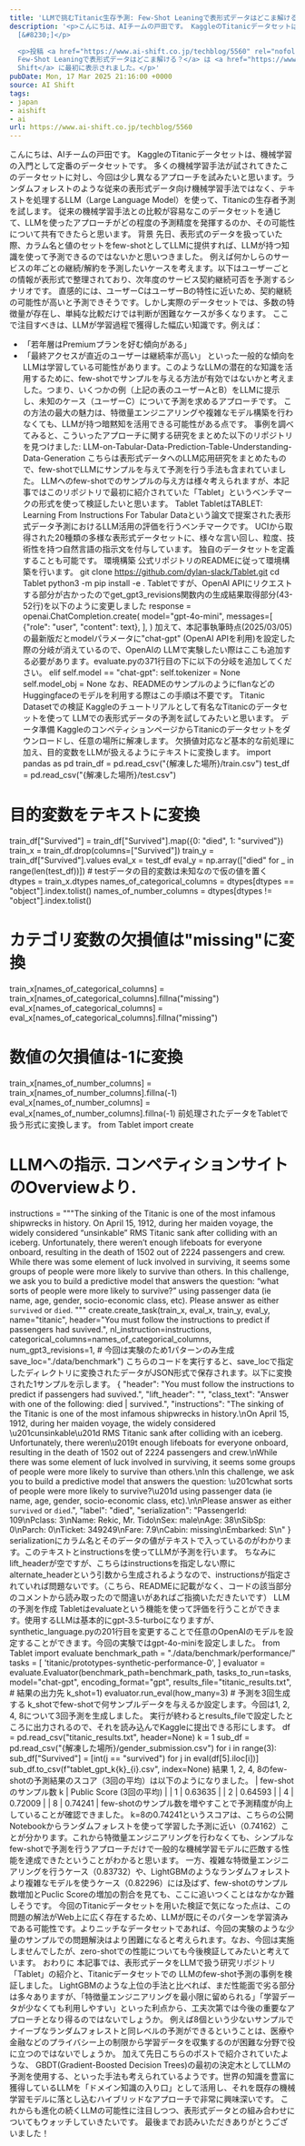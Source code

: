 ```yaml
---
title: 'LLMで挑むTitanic生存予測: Few-Shot Leaningで表形式データはどこま解ける？'
description: '<p>こんにちは、AIチームの戸田です。 KaggleのTitanicデータセットは、機械学習の入門として定番のデータセットです。 多くの機械学習手法が試されてきたこのデータセットに対し、今回は少し異なるアプローチを試みたいと
  [&#8230;]</p>

  <p>投稿 <a href="https://www.ai-shift.co.jp/techblog/5560" rel="nofollow">LLMで挑むTitanic生存予測:
  Few-Shot Leaningで表形式データはどこま解ける？</a> は <a href="https://www.ai-shift.co.jp" rel="nofollow">株式会社AI
  Shift</a> に最初に表示されました。</p>'
pubDate: Mon, 17 Mar 2025 21:16:00 +0000
source: AI Shift
tags:
- japan
- aishift
- ai
url: https://www.ai-shift.co.jp/techblog/5560
---
```


こんにちは、AIチームの戸田です。
KaggleのTitanicデータセットは、機械学習の入門として定番のデータセットです。
多くの機械学習手法が試されてきたこのデータセットに対し、今回は少し異なるアプローチを試みたいと思います。ランダムフォレストのような従来の表形式データ向け機械学習手法ではなく、テキストを処理するLLM（Large Language Model）を使って、Titanicの生存者予測を試します。
従来の機械学習手法との比較が容易なこのデータセットを通じて、LLMを使ったアプローチがどの程度の予測精度を発揮するのか、その可能性について共有できたらと思います。
背景
先日、表形式のデータを扱っていた際、カラム名と値のセットをfew-shotとしてLLMに提供すれば、LLMが持つ知識を使って予測できるのではないかと思いつきました。
例えば何かしらのサービスの年ごとの継続/解約を予測したいケースを考えます。以下はユーザーごとの情報が表形式で整理されており、次年度のサービス契約継続可否を予測するシナリオです。
直感的には、ユーザーCはユーザーBの特性に近いため、契約継続の可能性が高いと予測できそうです。しかし実際のデータセットでは、多数の特徴量が存在し、単純な比較だけでは判断が困難なケースが多くなります。
ここで注目すべきは、LLMが学習過程で獲得した幅広い知識です。例えば：
- 「若年層はPremiumプランを好む傾向がある」
- 「最終アクセスが直近のユーザーは継続率が高い」
といった一般的な傾向をLLMは学習している可能性があります。このようなLLMの潜在的な知識を活用するために、few-shotでサンプルを与える方法が有効ではないかと考えました。つまり、いくつかの例（上記の表のユーザーAとB）をLLMに提示し、未知のケース（ユーザーC）について予測を求めるアプローチです。
この方法の最大の魅力は、特徴量エンジニアリングや複雑なモデル構築を行わなくても、LLMが持つ暗黙知を活用できる可能性がある点です。
事例を調べてみると、こういったアプローチに関する研究をまとめた以下のリポジトリを見つけました:
LLM-on-Tabular-Data-Prediction-Table-Understanding-Data-Generation
こちらは表形式データへのLLM応用研究をまとめたもので、few-shotでLLMにサンプルを与えて予測を行う手法も含まれていました。
LLMへのfew-shotでのサンプルの与え方は様々考えられますが、本記事ではこのリポジトリで最初に紹介されていた「Tablet」というベンチマークの形式を使って検証したいと思います。
Tablet
TabletはTABLET: Learning From Instructions For Tabular Dataという論文で提案された表形式データ予測におけるLLM活用の評価を行うベンチマークです。
UCIから取得された20種類の多様な表形式データセットに、様々な言い回し、粒度、技術性を持つ自然言語の指示文を付与しています。 独自のデータセットを定義することも可能です。
環境構築
公式リポジトリのREADMEに従って環境構築を行います。
git clone https://github.com/dylan-slack/Tablet.git
cd Tablet
python3 -m pip install -e .
Tabletですが、OpenAI APIにリクエストする部分が古かったのでget_gpt3_revisions関数内の生成結果取得部分(43-52行)を以下のように変更しました
response = openai.ChatCompletion.create(
model="gpt-4o-mini",
messages=[
{"role": "user", "content": text},
],
)
加えて、本記事執筆時点(2025/03/05)の最新版だとmodelパラメータに"chat-gpt" (OpenAI APIを利用)を設定した際の分岐が消えているので、OpenAIの LLMで実験したい際はここも追加する必要があります。evaluate.pyの371行目の下に以下の分岐を追加してください。
elif self.model == "chat-gpt":
self.tokenizer = None
self.model_obj = None
なお、READMEのサンプルのようにflanなどのHuggingfaceのモデルを利用する際はこの手順は不要です。
Titanic Datasetでの検証
Kaggleのチュートリアルとして有名なTitanicのデータセットを使って LLMでの表形式データの予測を試してみたいと思います。
データ準備
KaggleのコンペティションページからTitanicのデータセットをダウンロードし、任意の場所に解凍します。
欠損値対応など基本的な前処理に加え、目的変数をLLMが扱えるようにテキストに変換します。
import pandas as pd
train_df = pd.read_csv("{解凍した場所}/train.csv")
test_df = pd.read_csv("{解凍した場所}/test.csv")
# 目的変数をテキストに変換
train_df["Survived"] = train_df["Survived"].map({0: "died", 1: "survived"})
train_x = train_df.drop(columns=["Survived"])
train_y = train_df["Survived"].values
eval_x = test_df
eval_y = np.array(["died" for _ in range(len(test_df))]) # testデータの目的変数は未知なので仮の値を置く
dtypes = train_x.dtypes
names_of_categorical_columns = dtypes[dtypes == "object"].index.tolist()
names_of_number_columns = dtypes[dtypes != "object"].index.tolist()
# カテゴリ変数の欠損値は"missing"に変換
train_x[names_of_categorical_columns] = train_x[names_of_categorical_columns].fillna("missing")
eval_x[names_of_categorical_columns] = eval_x[names_of_categorical_columns].fillna("missing")
# 数値の欠損値は-1に変換
train_x[names_of_number_columns] = train_x[names_of_number_columns].fillna(-1)
eval_x[names_of_number_columns] = eval_x[names_of_number_columns].fillna(-1)
前処理されたデータをTabletで扱う形式に変換します。
from Tablet import create
# LLMへの指示. コンペティションサイトのOverviewより.
instructions = """The sinking of the Titanic is one of the most infamous shipwrecks in history.
On April 15, 1912, during her maiden voyage, the widely considered “unsinkable” RMS Titanic sank after colliding with an iceberg. Unfortunately, there weren’t enough lifeboats for everyone onboard, resulting in the death of 1502 out of 2224 passengers and crew.
While there was some element of luck involved in surviving, it seems some groups of people were more likely to survive than others.
In this challenge, we ask you to build a predictive model that answers the question: “what sorts of people were more likely to survive?” using passenger data (ie name, age, gender, socio-economic class, etc).
Please answer as either `survived` or `died`.
"""
create.create_task(train_x,
eval_x,
train_y,
eval_y,
name="titanic",
header="You must follow the instructions to predict if passengers had suvived.",
nl_instruction=instructions,
categorical_columns=names_of_categorical_columns,
num_gpt3_revisions=1, # 今回は実験のため1パターンのみ生成
save_loc="./data/benchmark")
こちらのコードを実行すると、save_locで指定したディレクトリに変換されたデータがJSON形式で保存されます。以下に変換された1サンプルを示します。
{
"header": "You must follow the instructions to predict if passengers had suvived.",
"lift_header": "",
"class_text": "Answer with one of the following: died | survived.",
"instructions": "The sinking of the Titanic is one of the most infamous shipwrecks in history.\nOn April 15, 1912, during her maiden voyage, the widely considered \u201cunsinkable\u201d RMS Titanic sank after colliding with an iceberg. Unfortunately, there weren\u2019t enough lifeboats for everyone onboard, resulting in the death of 1502 out of 2224 passengers and crew.\nWhile there was some element of luck involved in surviving, it seems some groups of people were more likely to survive than others.\nIn this challenge, we ask you to build a predictive model that answers the question: \u201cwhat sorts of people were more likely to survive?\u201d using passenger data (ie name, age, gender, socio-economic class, etc).\n\nPlease answer as either `survived` or `died`.",
"label": "died",
"serialization": "PassengerId: 109\nPclass: 3\nName: Rekic, Mr. Tido\nSex: male\nAge: 38\nSibSp: 0\nParch: 0\nTicket: 349249\nFare: 7.9\nCabin: missing\nEmbarked: S\n"
}
serializationにカラム名とそのデータの値がテキストで入っているのがわかります。このテキストとinstructionsを使ってLLMが予測を行います。
ちなみにlift_headerが空ですが、こちらはinstructionsを指定しない際にalternate_headerという引数から生成されるようなので、instructionsが指定されていれば問題ないです。（こちら、READMEに記載がなく、コードの該当部分のコメントから読み取ったので間違いがあればご指摘いただきたいです）
LLMの予測を作成
Tabletはevaluateという機能を使って評価を行うことができます。使用するLLMは基本的にgpt-3.5-turboになりますが、synthetic_language.pyの201行目を変更することで任意のOpenAIのモデルを設定することができます。今回の実験ではgpt-4o-miniを設定しました。
from Tablet import evaluate
benchmark_path = "./data/benchmark/performance/"
tasks = [
'titanic/prototypes-synthetic-performance-0',
]
evaluator = evaluate.Evaluator(benchmark_path=benchmark_path,
tasks_to_run=tasks,
model="chat-gpt",
encoding_format="gpt",
results_file="titanic_results.txt", # 結果の出力先
k_shot=1)
evaluator.run_eval(how_many=3) # 予測を3回生成する
k_shotでfew-shotで何サンプルデータを与えるか設定します。今回は1, 2, 4, 8について3回予測を生成しました。
実行が終わるとresults_fileで設定したところに出力されるので、それを読み込んでKaggleに提出できる形にします。
df = pd.read_csv("titanic_results.txt", header=None)
k = 1
sub_df = pd.read_csv("{解凍した場所}/gender_submission.csv")
for i in range(3):
sub_df["Survived"] = [int(j == "survived") for j in eval(df[5].iloc[i])]
sub_df.to_csv(f"tablet_gpt_k{k}_{i}.csv", index=None)
結果
1, 2, 4, 8のfew-shotの予測結果のスコア（3回の平均）は以下のようになりました。
| few-shotのサンプル数 k | Public Score (3回の平均) |
| 1 | 0.63635 |
| 2 | 0.64593 |
| 4 | 0.72009 |
| 8 | 0.74241 |
few-shotのサンプル数を増やすことで予測精度が向上していることが確認できました。
k=8の0.74241というスコアは、こちらの公開Notebookからランダムフォレストを使って学習した予測に近い（0.74162）ことが分かります。これから特徴量エンジニアリングを行わなくても、シンプルなfew-shotで予測を行うアプローチだけで一般的な機械学習モデルに匹敵する性能を達成できたということがわかると思います。
一方、複雑な特徴量エンジニアリングを行うケース（0.83732）や、LightGBMのようなランダムフォレストより複雑なモデルを使うケース（0.82296）には及ばず、few-shotのサンプル数増加とPuclic Scoreの増加の割合を見ても、ここに追いつくことはなかなか難しそうです。
今回のTitanicデータセットを用いた検証で気になった点は、この問題の解法がWeb上に広く存在するため、LLMが既にそのパターンを学習済みである可能性です。よりニッチなデータセットであれば、今回の実験のような少量のサンプルでの問題解決はより困難になると考えられます。なお、今回は実施しませんでしたが、zero-shotでの性能についても今後検証してみたいと考えています。
おわりに
本記事では、表形式データをLLMで扱う研究リポジトリ「Tablet」の紹介と、Titanicデータセットでの LLMのfew-shot予測の事例を検証しました。
LightGBMのような上位の手法と比べれば、まだ性能面で劣る部分は多々ありますが、「特徴量エンジニアリングを最小限に留められる」「学習データが少なくても利用しやすい」といった利点から、工夫次第では今後の重要なアプローチとなり得るのではないでしょうか。
例えば8個という少ないサンプルでナイーブなランダムフォレストと同レベルの予測ができるということは、医療や金融などのプライバシー上の制限から学習データを収集するのが困難な分野で役に立つのではないでしょうか。
加えて先日こちらのポストで紹介されていたような、 GBDT(Gradient-Boosted Decision Trees)の最初の決定木としてLLMの予測を使用する、といった手法も考えられているようです。世界の知識を豊富に獲得しているLLMを「ドメイン知識の入り口」として活用し、それを既存の機械学習モデルに落とし込むハイブリッドなアプローチで非常に興味深いです。
これからも進化の続くLLMの可能性に注目しつつ、表形式データとの組み合わせについてもウォッチしていきたいです。
最後までお読みいただきありがとうございました！